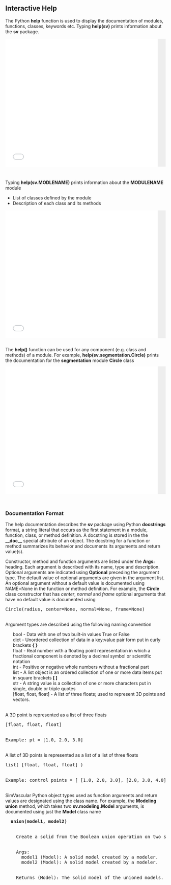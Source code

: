 ## Interactive Help

The Python **help** function is used to display the documentation of modules, functions, classes, keywords etc.
Typing <b>help(sv)</b> prints information about the **sv** package.

<div style="background-color:#eeeeee;font-size:10px; height: auto; overflow: visible;">
  <p><iframe src="/documentation/python_interface/files/sv-help.txt" frameborder="0" height="400" width="95%"></iframe></p>
</div>

<br>

Typing <b>help(sv.MODLENAME)</b> prints information about the **MODULENAME** module

<ul>
  <li> List of classes defined by the module </li>
  <li> Description of each class and its methods </li>
</ul>

<div style="background-color:#eeeeee;font-size:10px; height: auto; overflow: visible;">
  <p><iframe src="/documentation/python_interface/files/seg-help.txt" frameborder="0" height="400" width="95%"></iframe></p>
</div>

<br>
The <b>help()</b> function can be used for any component (e.g. class and methods) of a module. For example, 
<b>help(sv.segmentation.Circle)</b> prints the documentation for the <b>segmentation</b> module <b>Circle</b> class

<div style="background-color:#eeeeee;font-size:10px; height: auto; overflow: visible;">
  <p><iframe src="/documentation/python_interface/files/circle-help.txt" frameborder="0" height="400" width="95%"></iframe></p>
</div>

<br>

### Documentation Format

The help documentation describes the **sv** package using Python <b>docstrings</b> format, a string literal that occurs as the first
statement in a module, function, class, or method definition. A docstring is stored in the the <b>\_\_doc\_\_</b> special attribute
of an object. The docstring for a function or method summarizes its behavior and documents its arguments and return value(s).

Constructor, method and function arguments are listed under the <b>Args:</b> heading. Each argument is described with its name, type
and description. Optional arguments are indicated using <b>Optional</b> preceding the argument type. The default value of optional
arguments are given in the argument list. An optional argument without a default value is documented using NAME=None in the function
or method definition. For example,
the <b>Circle</b> class constructor that has <i>center</i>, <i>normal</i> and <i>frame</i> optional arguments that have no default value
is documented using

<pre>
Circle(radius, center=None, normal=None, frame=None)
</pre>

<br>
Argument types are described using the following naming convention

<ul style="list-style-type:none;">
  <li> bool - Data with one of two built-in values True or False 
  <li> dict - Unordered collection of data in a key:value pair form put in curly brackets <b>{ }</b>
  <li> float - Real number with a floating point representation in which a fractional component is denoted by a decimal symbol or scientific notation 
  <li> int - Positive or negative whole numbers without a fractional part
  <li> list - A list object is an ordered collection of one or more data items put in square brackets <b>[ ]</b> 
  <li> str - A string value is a collection of one or more characters put in single, double or triple quotes
  <li> [float, float, float] - A list of three floats; used to represent 3D points and vectors. 
</ul>

<br>
A 3D point is represented as a list of three floats
<pre>
[float, float, float]
<br>
Example: pt = [1.0, 2.0, 3.0] 
</pre>

<br>
A list of 3D points is represented as a list of a list of three floats 
<pre>
list( [float, float, float] ) 
<br>
Example: control_points = [ [1.0, 2.0, 3.0], [2.0, 3.0, 4.0], [3.0, 4.0, 5.0] ]
</pre>
</ul>

<br>
SimVascular Python object types used as function arguments and return values are designated using the class name. 
For example, the <b>Modeling</b> <b>union</b> method, which takes two <b>sv.modeling.Model</b> arguments, is documented 
using just the <b>Model</b> class name 
<pre> <strong> union(model1, model2)  </strong>
<br>
&nbsp;&nbsp;&nbsp; Create a solid from the Boolean union operation on two solids. 
<br>
&nbsp;&nbsp;&nbsp; Args:
      model1 (Model): A solid model created by a modeler.
      model2 (Model): A solid model created by a modeler. 
<br>
&nbsp;&nbsp;&nbsp; Returns (Model): The solid model of the unioned models.
</pre>

